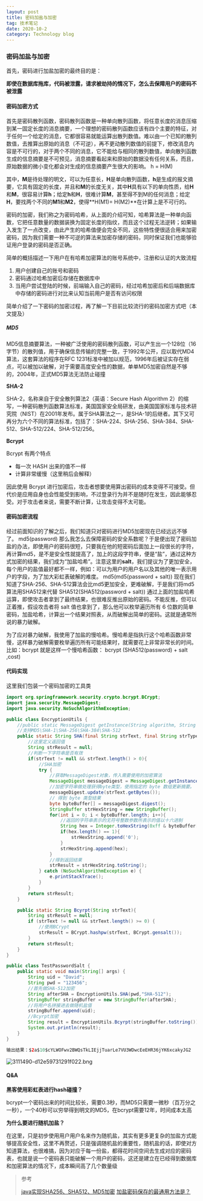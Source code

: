 ```yaml
---
layout: post
title: 密码加盐与加密
tag: 技术笔记
date: 2020-10-2
category: Technology blog
---
```

### 密码加盐与加密



首先，密码进行加盐加密的最终目的是：

**即使在数据库拖库，代码被泄露，请求被劫持的情况下，怎么去保障用户的密码不被泄露**



#### 密码加密方式

首先是密码散列函数，密码散列函数是一种单向散列函数，将任意长度的消息压缩到某一固定长度的消息摘要，一个理想的密码散列函数应该有四个主要的特征，对于任何一个给定的消息，它都很容易就能运算出散列数值。难以由一个已知的散列数值，去推算出原始的消息（不可逆），再不更动散列数值的前提下，修改消息内容是不可行的，对于两个不同的消息，它不能给与相同的散列数值，单向散列函数生成的信息摘要是不可预见，消息摘要看起来和原始的数据没有任何关系，而且，原始数据的微小变化都会对生成的信息摘要产生很大的影响。
h = H(M)

其中，**M**是待处理的明文，可以为任意长，**H**是单向散列函数，**h**是生成的报文摘要，它具有固定的长度，并且和**M**的长度无关，其中**H**具有以下的单向性质，给**H**和**M**，很容易计算**h**；给定**h**和**H**，很难计算**M**，甚至得不到M的任何消息；给定**H**，要找两个不同的**M1**和**M2**，使得**H(M1)= H(M2)**在计算上是不可行的。

密码的加密，我们称之为密码哈希，从上面的介绍可知，哈希算法是一种单向函数，它把任意数量的数据装换为固定长度的指纹，而且这个过程无法逆转；如果输入发生了一点改变，由此产生的哈希值便会完全不同，这些特性便很适合用来加密密码，因为我们需要一种不可逆的算法来加密存储的密码，同时保证我们也能够验证用户登录的密码是否正确。

简单的概括描述一下用户在有哈希加密算法的账号系统中，注册和认证的大致流程

1. 用户创建自己的账号和密码
2. 密码通过哈希加密后存储在数据库中
3. 当用户尝试登陆的时候，前端输入自己的密码，经过哈希加密后和后端数据库中存储的密码进行对比来认知当前用户是否有访问权限

简单介绍了一下密码的加密过程，再了解一下目前比较流行的密码加密方式吧（本文提及）

##### MD5

MD5信息摘要算法，一种被广泛使用的密码散列函数，可以产生出一个128位（16字节）的散列值，用于确保信息传输的完整一致，于1992年公开，应以取代MD4算法，这套算法的程序在RFC 1231标准中被加以规范，1996年后被证实存在弱点，可以被加以破解，对于需要高度安全性的数据，单单MD5加密自然是不够的，2004年，正式MD5算法无法防止碰撞

**SHA-2**

SHA-2，名称来自于安全散列算法2（英语：Secure Hash Algorithm 2）的缩写，一种密码散列函数算法标准，美国国家安全局研发，由美国国家标准与技术研究院（NIST）在2001年发布。属于SHA算法之一，是SHA-1的后继者。其下又可再分为六个不同的算法标准，包括了：SHA-224、SHA-256、SHA-384、SHA-512、SHA-512/224、SHA-512/256。

 **Bcrypt** 

Bcrypt 有两个特点

- 每一次 HASH 出来的值不一样
- 计算非常缓慢（这里稍后会解释）

因此使用 Bcrypt 进行加密后，攻击者想要使用算出密码的成本变得不可接受。但代价是应用自身也会性能受到影响，不过登录行为并不是随时在发生，因此能够忍受。对于攻击者来说，需要不断计算，让攻击变得不太可能。

#### 密码加密流程

经过前面知识的了解之后，我们知道只对密码进行MD5加密现在已经远远不够了。
md5(password)
那么我怎么去保障密码的安全系数呢？于是便出现了密码加盐的办法，即使用户的密码很短，只要我在他的短密码后面加上一段很长的字符，再计算md5，是不是安全性就提高了，加上的这段字符串，便是“盐”，通过这种方式加密的结果，我们成为“加盐哈希”。注意这里的**salt**，我们提议为了更加安全，每个用户的盐值最好都不一样，例如：可以为用户的用户名以及其他的唯一表示用户的字段，为了加大彩虹表破解的难度。
md5(md5(password + salt))
现在我们知道了SHA-256、SHA-512算法会比md5更加安全，更难破解，于是我们将md5算法用SHA512来代替
SHA512(SHA512(password + salt))
通过上面的加盐哈希运算，即使攻击者拿到了最终结果，也很难反推出原始的密码。不能反推，但可以正着推，假设攻击者将 salt 值也拿到了，那么他可以枚举遍历所有 6 位数的简单密码，加盐哈希，计算出一个结果对照表，从而破解出简单的密码。这就是通常所说的暴力破解。

为了应对暴力破解，我使用了加盐的慢哈希。慢哈希是指执行这个哈希函数非常慢，这样暴力破解需要枚举遍历所有可能结果时，就需要花上非常非常长的时间。比如：bcrypt 就是这样一个慢哈希函数：
bcrypt (SHA512(password) + salt ,cost)


#### 代码实现

这里我们包装一个密码加密的工具类

```java
import org.springframework.security.crypto.bcrypt.BCrypt;
import java.security.MessageDigest;
import java.security.NoSuchAlgorithmException;

public class EncryptionUtils {
    //public static MessageDigest getInstance(String algorithm, String provider)
    //支持MD5\SHA-1\SHA-256\SHA-384\SHA-512
    public static String SHA(final String strText, final String strType){
        //这里定义返回值
        String strResult = null;
        //判断一下字符串是否有效
        if(strText != null && strText.length() > 0){
            //SHA加密
            try {
                //获取MessageDigest对象，传入需要使用的加密算法
                MessageDigest messageDigest = MessageDigest.getInstance(strType);
                //加密字符串做处理获得byte类型，使用指定的 byte 数组更新摘要。
                messageDigest.update(strText.getBytes());
                // 得到 byte 类型结果
                byte byteBuffer[] = messageDigest.digest();
                StringBuffer strHexString = new StringBuffer();
                for(int i = 0; i < byteBuffer.length; i++){
                    //返回的字符串表示的无符号整数参数所表示的值以十六进制
                    String hex = Integer.toHexString(0xff & byteBuffer[i]);
                    if(hex.length() == 1){
                        strHexString.append('0');
                    }
                    strHexString.append(hex);
                }
                //得到返回结果
                strResult = strHexString.toString();
            } catch (NoSuchAlgorithmException e) {
                e.printStackTrace();
            }
        }
        return strResult;
    }

    public static String Bcyrpt(String strText){
        String strResult = null;
        if (strText != null && strText.length() >= 0) {
            //使用BCrypt
            strResult = BCrypt.hashpw(strText, BCrypt.gensalt());
        }
        return strResult;
    }
}

```

```java
public class TestPasswordSalt {
    public static void main(String[] args) {
        String uid = "David";
        String pwd = "123456";
        //首先做SHA-512加密
        String afterSHA = EncryptionUtils.SHA(pwd,"SHA-512");
        StringBuffer stringBuffer = new StringBuffer(afterSHA);
        //将用户名拼接进去做随机盐值
        stringBuffer.append(uid);
        //Bcyrpt加密
        String result = EncryptionUtils.Bcyrpt(stringBuffer.toString());
        System.out.println(result);
    }
}

输出结果：$2a$10$cYLWOFwv2BWQsTkLIEjjTuarLe7VU3WDwcEeEHR36jYK6xcakyJG2

```

![3111490-d12e59731291f022.bng](3111490-d12e59731291f022.bng.webp)

#### Q&A

**黑客使用彩虹表进行hash碰撞？**

bcrypt一个密码出来的时间比较长，需要0.3秒，而MD5只需要一微秒（百万分之一秒），一个40秒可以穷举得到明文的MD5，在bcrypt需要12年，时间成本太高

**为什么要进行随机加盐？**

在这里，只是初步使用用户用户名来作为随机盐，其实有更多更复杂的加盐方式能够提高安全性，这里不再赘述，只是强调随机盐的重要性，随机盐的话，即使对方知道算法，也很难搞，因为对应于每一份盐，都得花时间空间去生成对应的密码表，也就是说一个密码表只能破解一个用户的密码，这还是建立在已经得到数据库和加密算法的情况下，成本瞬间高了几个数量级

> 参考
>
> [java实现SHA256、SHA512、MD5加密](https://www.jianshu.com/p/ecb3b85adf6f)
> [加盐密码保存的最通用方法是？](https://www.zhihu.com/question/20299384)

